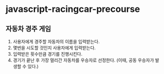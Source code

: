 # javascript-racingcar-precourse

## 자동차 경주 게임

1. 사용자에게 경주할 자동차의 이름을 입력받는다.
2. 몇번을 시도할 것인지 사용자에게 입력받는다.
3. 입력받은 횟수만큼 경기를 진행시킨다.
4. 경기가 끝난 후 가장 멀리간 자동차를 우승자로 선정한다. (이때, 공동 우승자가 발생할 수 있다.)
